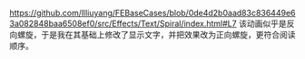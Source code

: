 https://github.com/llliuyang/FEBaseCases/blob/0de4d2b0aad83c836449e63a082848baa6508ef0/src/Effects/Text/Spiral/index.html#L7
该动画似乎是反向螺旋，于是我在其基础上修改了显示文字，并把效果改为正向螺旋，更符合阅读顺序。
